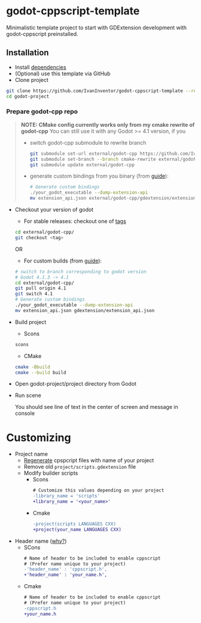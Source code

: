 # godot-cppscript-template
Minimalistic template project to start with GDExtension development with godot-cppscript preinstalled.

## Installation
- Install [dependencies](https://github.com/IvanInventor/godot-cppscript#dependencies)
- (Optional) use this template via GitHub
- Clone project
```bash
git clone https://github.com/IvanInventor/godot-cppscript-template --recurse-submodules godot-project
cd godot-project
```
### Prepare godot-cpp repo
  > **NOTE: CMake config currently works only from my cmake rewrite of godot-cpp**
  > You can still use it with any Godot >= 4.1 version, if you
  > - switch godot-cpp submodule to rewrite branch
  >   ```bash
  >   git submodule set-url external/godot-cpp https://github.com/IvanInventor/godot-cpp
  >   git submodule set-branch --branch cmake-rewrite external/godot-cpp
  >   git submodule update external/godot-cpp
  >   ```
  > - generate custom bindings from you binary (from [guide](https://docs.godotengine.org/en/stable/tutorials/scripting/gdextension/gdextension_cpp_example.html#building-the-c-bindings)):
  >   ```bash
  >   # Generate custom bindings
  >   ./your_godot_executable --dump-extension-api
  >   mv extension_api.json external/godot-cpp/gdextension/extension_api.json
  >   ```
- Checkout your version of godot
	- For stable releases: checkout one of [tags](https://github.com/godotengine/godot-cpp/tags)
	```bash
	cd external/godot-cpp/
	git checkout <tag>
	```
	OR
	- For custom builds (from [guide](https://docs.godotengine.org/en/stable/tutorials/scripting/gdextension/gdextension_cpp_example.html#building-the-c-bindings)):
	```bash
	# switch to branch corresponding to godot version
	# Godot 4.1.3 -> 4.1
	cd external/godot-cpp/
	git pull origin 4.1
	git switch 4.1
	# Generate custom bindings
	./your_godot_executable --dump-extension-api
	mv extension_api.json gdextension/extension_api.json
	```
- Build project
  - Scons
  ```bash
  scons
  ```
  - CMake
  ```bash
  cmake -Bbuild
  cmake --build build
  ```
- Open godot-project/project directory from Godot
- Run scene

  You should see line of text in the center of screen and message in console

# Customizing
- Project name
  - [Regenerate](https://github.com/IvanInventor/godot-cppscript/blob/master/README.md#generate-files) cpspcript files with name of your project
  - Remove old `project/scripts.gdextension` file
  - Modify builder scripts
    - Scons
      ```diff
      # Customize this values depending on your project
      -library_name = 'scripts'
      +library_name = '<your_name>'
      ```
    - Cmake
      ```diff
      -project(scripts LANGUAGES CXX)
      +project(your_name LANGUAGES CXX)
      ```
- Header name ([why?](https://github.com/IvanInventor/godot-cppscript/wiki/General-info#why-unique-header-name-over-cppscripth-is-preferred))
  - SCons
    ```diff
    # Name of header to be included to enable cppscript
    # (Prefer name unique to your project)
    -'header_name' : 'cppscript.h',
    +'header_name' : 'your_name.h',
    ```
  - Cmake
    ```diff
    # Name of header to be included to enable cppscript
    # (Prefer name unique to your project)
    -cppscript.h
    +your_name.h
    ```
